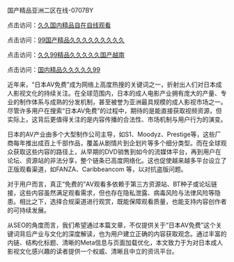 国产精品亚洲二区在线-0707BY

点击访问：<a href="https://bsdf-5f5.pages.dev/">久久国内精品自在自线观看</a>

点击访问：<a href="https://cfad.pages.dev/">99国产精品久久久久久久久久久</a>

点击访问：<a href="https://gfd-5xg.pages.dev/">久久99精品久久久久久国产越南</a>

点击访问：<a href="https://fdhf-454.pages.dev/">国内精品久久久久久99</a>



近年来，“日本AV免费”成为网络上高度热搜的关键词之一，折射出人们对日本成人影视文化的持续关注。在全球范围内，日本的成人电影产业拥有庞大的产量、专业的制作体系与成熟的分发机制，甚至被誉为亚洲最具规模的成人影视市场之一。尽管许多用户在搜索“日本AV免费”的过程中，期待的是能直接获取视频资源，但实际上，这背后更值得关注的是内容传播的合法性、市场机制与用户行为的演变。

日本的AV产业由多个大型制作公司主导，如S1、Moodyz、Prestige等，这些厂商每年推出成百上千部作品，覆盖从剧情片到企划片等多个细分类型。而在全球观众获取这些内容的路径上，从早期的DVD销售到如今的流媒体平台，再到用户在论坛、资源站的非法分享，整个链条已高度网络化。这也促使越来越多平台设立了正版观看渠道，如FANZA、Caribbeancom 等，以对抗盗版问题。

对于用户而言，真正“免费的”AV观看多依赖于第三方资源站、BT种子或论坛链接，这些内容虽然满足观看需求，但也存在隐私泄露、病毒风险与法律风险等隐患。相比之下，选择合规渠道进行观赏，既能保障观看质量，也能支持内容创作者的可持续发展。

从SEO的角度而言，我们希望通过本篇文章，不仅提供关于“日本AV免费”这个关键词背后产业与文化的深度解读，也为用户建立正确的内容获取观念。通过丰富的内链、结构化标题、清晰的Meta信息与页面加载优化，本文致力于为对日本成人影视文化感兴趣的读者提供一个权威、清晰且中立的资讯平台。




<span style="display:none;">[Canonical link]( https://github.com/yyy5415654/4151002 ）</span>
